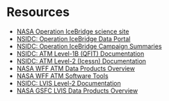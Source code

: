 Resources
=========

- [NASA Operation IceBridge science site](https://icebridge.gsfc.nasa.gov/)  
- [NSIDC: Operation IceBridge Data Portal](https://nsidc.org/icebridge/portal/map)  
- [NSIDC: Operation IceBridge Campaign Summaries](https://nsidc.org/data/icebridge/campaign_data_summary.html)  
- [NSIDC: ATM Level-1B (QFIT) Documentation]([https://nsidc.org/data/ILATM1B])  
- [NSIDC: ATM Level-2 (Icessn) Documentation](https://nsidc.org/data/ILATM2)
- [NASA WFF ATM Data Products Overview](https://atm.wff.nasa.gov/data-products/)  
- [NASA WFF ATM Software Tools](https://atm.wff.nasa.gov/software-tools/)  
- [NSIDC: LVIS Level-2 Documentation](https://nsidc.org/data/ILVIS2)  
- [NASA GSFC LVIS Data Products Overview](https://lvis.gsfc.nasa.gov/Data/DataStructure.html)  
